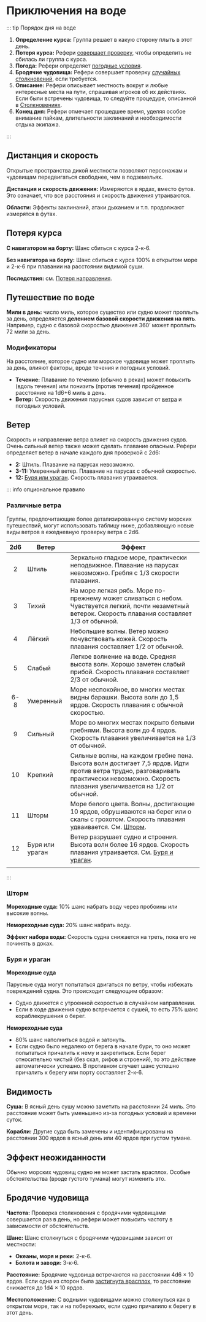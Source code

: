 # Приключения на воде

::: tip Порядок дня на воде

1. **Определение курса:** Группа решает в какую сторону плыть в этот день.
2. **Потеря курса:** Рефери [совершает проверку](#потеря-курса), чтобы определить не сбилась ли группа с курса.
3. **Погода:** Рефери определяет [погодные условия](#ветер).
4. **Бродячие чудовища:** Рефери совершает проверку [случайных столкновений](#бродячие-чудовища), если требуется.
5. **Описание:** Рефери описывает местность вокруг и любые интересные места на пути, спрашивая игроков об их действиях. Если были встречены чудовища, то следуйте процедуре, описанной в [Столкновениях](../encounters/encounters).
6. **Конец дня:** Рефери отмечает прошедшее время, уделяя особое внимание пайкам, длительности заклинаний и необходимости отдыха экипажа.

:::

## Дистанция и скорость

Открытые пространства дикой местности позволяют персонажам и чудовищам передвигаться свободнее, чем в подземельях.

**Дистанция и скорость движения:** Измеряются в ярдах, вместо футов. Это означает, что все расстояния и скорость движения утраиваются.

**Области:** Эффекты заклинаний, атаки дыханием и т.п. продолжают измерятся в футах.

## Потеря курса

**С навигатором на борту:** Шанс сбиться с курса 2-к-6.

**Без навигатора на борту:** Шанс сбиться с курса 100% в открытом море и 2-к-6 при плавании на расстоянии видимой суши.

**Последствия:** см. [Потеря направления](../adventuring/hazards-and-challenges#потеря-направления).

## Путешествие по воде

**Мили в день:** число миль, которое существо или судно может проплыть за день, определяется **делением базовой скорости движения на пять**. Например, судно с базовой скоростью движения 360’ может проплыть 72 мили за день.

### Модификаторы

На расстояние, которое судно или морское чудовище может проплыть за день, влияют факторы, вроде течения и погодных условий.

-   **Течение:** Плавание по течению (обычно в реках) может повысить (вдоль течения) или понизить (против течения) пройденное расстояние на 1d6+6 миль в день.
-   **Ветер:** Скорость движения парусных судов зависит от [ветра](#ветер) и погодных условий.

## Ветер

Скорость и направление ветра влияет на скорость движения судов. Очень сильный ветер также может сделать плавание опасным. Рефери определяет ветер в начале каждого дня проверкой с 2d6:

-   **2:** Штиль. Плавание на парусах невозможно.
-   **3-11:** Умеренный ветер. Плавание на парусах с обычной скоростью.
-   **12:** [Буря или ураган](#буря-и-ураган). Скорость плавания утраивается.

::: info опциональное правило

### Различные ветра

Группы, предпочитающие более детализированную систему морских путешествий, могут использовать таблицу ниже, добавляющую новые виды ветров в ежедневную проверку ветра с 2d6.

|  2d6  | Ветер           | Эффект                                                                                                                                                                                    |
| :---: | --------------- | ----------------------------------------------------------------------------------------------------------------------------------------------------------------------------------------- |
|   2   | Штиль           | Зеркально гладкое море, практически неподвижное. Плавание на парусах невозможно. Гребля с 1/3 скорости плавания.                                                                          |
|   3   | Тихий           | На море легкая рябь. Море по-прежнему может сливаться с небом. Чувствуется легкий, почти незаметный ветерок. Скорость плавания составляет 1/3 от обычной.                                 |
|   4   | Лёгкий          | Небольшие волны. Ветер можно почувствовать кожей. Скорость плавания составляет 1/2 от обычной.                                                                                            |
|   5   | Слабый          | Легкое волнение на воде. Средняя высота волн. Хорошо заметен слабый прибой. Скорость плавания составляет 2/3 от обычной.                                                                  |
|  6-8  | Умеренный       | Море неспокойное, во многих местах видны барашки. Высота волн до 1,5 ярдов. Скорость плавания с обычной скоростью.                                                                        |
|   9   | Сильный         | Море во многих местах покрыто белыми гребнями. Высота волн до 4 ярдов. Скорость плавания увеличивается на 1/3 от обычной.                                                                 |
|  10   | Крепкий         | Сильные волны, на каждом гребне пена. Высота волн достигает 7,5 ярдов. Идти против ветра трудно, разговаривать практически невозможно. Скорость плавания увеличивается на 1/2 от обычной. |
|  11   | Шторм           | Море белого цвета. Волны, достигающие 10 ярдов, обрушиваются на берег или о скалы с грохотом. Скорость плавания удваивается. См. [Шторм](#шторм).                                         |
|  12   | Буря или ураган | Ветер разрушает судно и строения. Высота волн более 16 ярдов. Скорость плавания утраивается. См. [Буря и ураган](#буря-и-ураган).                                                         |
|       |

:::

### Шторм

**Мореходные суда:** 10% шанс набрать воду через пробоины или высокие волны.

**Немореходные суда:** 20% шанс набрать воду.

**Эффект набора воды:** Скорость судна снижается на треть, пока его не починять в доках.

### Буря и ураган

**Мореходные суда**

Парусные суда могут попытаться двигаться по ветру, чтобы избежать повреждений судна. Это происходит следующим образом:

-   Судно движется с утроенной скоростью в случайном направлении.
-   Если в ходе движения судно встречается с сушей, то есть 75% шанс кораблекрушения о берег.

**Немореходные суда**

-   80% шанс наполниться водой и затонуть.
-   Если судно было недалеко от берега в начале бури, то оно может попытаться причалить к нему и закрепиться. Если берег относительно чистый (без скал, рифов и строений), то это действие автоматически успешно. В противном случает шанс успешно причалить к берегу или порту составляет 2-к-6.

## Видимость

**Суша:** В ясный день сушу можно заметить на расстоянии 24 миль. Это расстояние может быть уменьшено из-за погодных условий и времени суток.

**Корабли:** Другие суда быть замечены и идентифицированы на расстоянии 300 ярдов в ясный день или 40 ярдов при густом тумане.

## Эффект неожиданности

Обычно морских чудовищ судно не может застать врасплох. Особые обстоятельства (вроде густого тумана) могут изменить это.

## Бродячие чудовища

**Частота:** Проверка столкновения с бродячими чудовищами совершается раз в день, но рефери может повысить частоту в зависимости от обстоятельств.

**Шанс:** Шанс столкнуться с бродячими чудовищами зависит от местности:

-   **Океаны, моря и реки:** 2-к-6.
-   **Болота и заводи:** 3-к-6.

**Расстояние:** Бродячие чудовища встречаются на расстоянии 4d6 × 10 ярдов. Если одна из сторон была [застигнута врасплох](../encounters/encounters#эффект-неожиданности), то расстояние снижается до 1d4 × 10 ярдов.

**Местоположение:** С водными чудовищами можно столкнуться как в открытом море, так и на побережьях, если судно причалило к берегу в этот день.
